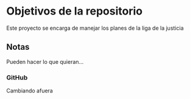 # Objetivos de la repositorio

Este proyecto se encarga de manejar los planes de la liga de la justicia


## Notas
Pueden hacer lo que quieran...

### GitHub 
Cambiando afuera
